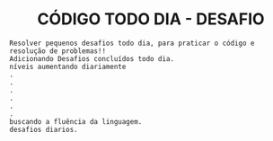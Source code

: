 <H1 align=center>CÓDIGO TODO DIA - DESAFIO </H1>

```
Resolver pequenos desafios todo dia, para praticar o código e resolução de problemas!!
Adicionando Desafios concluídos todo dia.
níveis aumentando diariamente
.
.
.
.
.
.
buscando a fluência da linguagem.
desafios diarios.
